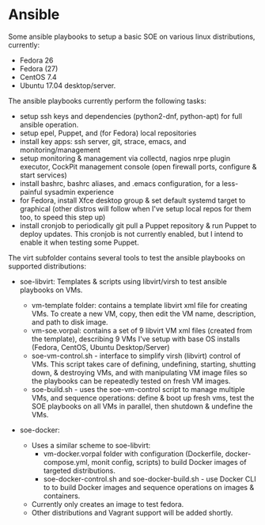 # Ansible

Some ansible playbooks to setup a basic SOE on various linux distributions, currently: 
 * Fedora 26
 * Fedora (27) 
 * CentOS 7.4 
 * Ubuntu 17.04 desktop/server.

The ansible playbooks currently perform the following tasks:
 * setup ssh keys and dependencies (python2-dnf, python-apt) for full ansible operation.
 * setup epel, Puppet, and (for Fedora) local repositories
 * install key apps: ssh server, git, strace, emacs, and monitoring/management
 * setup monitoring & management via collectd, nagios nrpe plugin executor, CockPit management console (open firewall ports, configure & start services)
 * install bashrc, bashrc aliases, and .emacs configuration, for a less-painful sysadmin experience
 * for Fedora, install Xfce desktop group & set default systemd target to graphical (other distros will follow when I've setup local repos for them too, to speed this step up)
 * install cronjob to periodically git pull a Puppet repository & run Puppet to deploy updates. This cronjob is not currently enabled, but I intend to enable it when testing some Puppet.


The virt subfolder contains several tools to test the ansible playbooks on supported distributions:
 * soe-libvirt: Templates & scripts using libvirt/virsh to test ansible playbooks on VMs.
   * vm-template folder: contains a template libvirt xml file for creating VMs. To create a new VM, copy, then edit the VM name, description, and path to disk image.
   * vm-soe.vorpal: contains a set of 9 libvirt VM xml files (created from the template), describing 9 VMs I've setup with base OS installs (Fedora, CentOS, Ubuntu Desktop/Server)
   * soe-vm-control.sh - interface to simplify virsh (libvirt) control of VMs. This script takes care of defining, undefining, starting, shutting down, & destroying VMs, and with manipulating VM image files so the playbooks can be repeatedly tested on fresh VM images.
   * soe-build.sh - uses the soe-vm-control script to manage multiple VMs, and sequence operations: define & boot up fresh vms, test the SOE playbooks on all VMs in parallel, then shutdown & undefine the VMs.

 * soe-docker:
   * Uses a similar scheme to soe-libvirt:
     * vm-docker.vorpal folder with configuration (Dockerfile, docker-compose.yml, monit config, scripts) to build Docker images of targeted distributions.
     * soe-docker-control.sh and soe-docker-build.sh - use Docker CLI to to build Docker images and sequence operations on images & containers.
   * Currently only creates an image to test fedora. 
   * Other distributions and Vagrant support will be added shortly.
